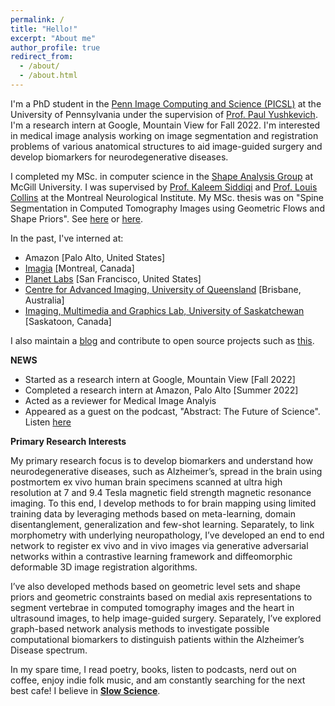 ```yaml
---
permalink: /
title: "Hello!"
excerpt: "About me"
author_profile: true
redirect_from: 
  - /about/
  - /about.html
---
```


I'm a PhD student in the [Penn Image Computing and Science (PICSL)](http://picsl.upenn.edu/) at the University of Pennsylvania under the supervision of [Prof. Paul Yushkevich](https://www.med.upenn.edu/apps/faculty/index.php/g275/p2693923). I'm a research intern at Google, Mountain View for Fall 2022. I'm interested in medical image analysis working on image segmentation and registration problems of various anatomical structures to aid image-guided surgery and develop biomarkers for neurodegenerative diseases.

I completed my MSc. in computer science in the [Shape Analysis Group](http://www.cim.mcgill.ca/~shape/) at McGill University. I was supervised by [Prof. Kaleem Siddiqi](http://www.cim.mcgill.ca/~siddiqi/) and [Prof. Louis Collins](http://nist.mni.mcgill.ca/) at the Montreal Neurological Institute. My MSc. thesis was on "Spine Segmentation in Computed Tomography Images using Geometric Flows and Shape Priors". See [here](https://escholarship.mcgill.ca/concern/theses/4b29bb21t) or [here](https://www.frontiersin.org/articles/10.3389/fcomp.2021.592296/full).

In the past, I've interned at:
* Amazon [Palo Alto, United States]
* [Imagia](https://imagia.com/) [Montreal, Canada]
* [Planet Labs](https://www.planet.com/) [San Francisco, United States]
* [Centre for Advanced Imaging, University of Queensland](https://cai.centre.uq.edu.au/) [Brisbane, Australia]
* [Imaging, Multimedia and Graphics Lab, University of Saskatchewan](https://www.cs.usask.ca/research/research-labs/imaging-multimedia-and-graphics.php) [Saskatoon, Canada]

I also maintain a [blog](https://pulkit-khandelwal.github.io/blog/) and contribute to open source projects such as [this](https://github.com/Pulkit-Khandelwal/Reinforcement-Learning-Notebooks).

**NEWS** 
* Started as a research intern at Google, Mountain View [Fall 2022]
* Completed a research intern at Amazon, Palo Alto [Summer 2022]
* Acted as a reviewer for Medical Image Analyis
* Appeared as a guest on the podcast, "Abstract: The Future of Science". Listen [here](https://anchor.fm/abstractcast)

**Primary Research Interests**

My primary research focus is to develop biomarkers and understand how neurodegenerative diseases, such as Alzheimer’s, spread in the brain using postmortem ex vivo human brain specimens scanned at ultra high resolution at 7 and 9.4 Tesla magnetic field strength magnetic resonance imaging. To this end, I develop methods to for brain mapping using limited training data by leveraging methods based on meta-learning, domain disentanglement, generalization and few-shot learning. Separately, to link morphometry with underlying neuropathology, I’ve developed an end to end network to register ex vivo and in vivo images via generative adversarial networks within a contrastive learning framework and diffeomorphic deformable 3D image registration algorithms.

I’ve also developed methods based on geometric level sets and shape priors and geometric constraints based on medial axis representations to segment vertebrae in computed tomography images and the heart in ultrasound images, to help image-guided surgery. Separately, I’ve explored graph-based network analysis methods to investigate possible computational biomarkers to distinguish patients within the Alzheimer’s Disease spectrum.

In my spare time, I read poetry, books, listen to podcasts, nerd out on coffee, enjoy indie folk music, and am constantly searching for the next best cafe!
I believe in [**Slow Science**](http://slow-science.org/).


